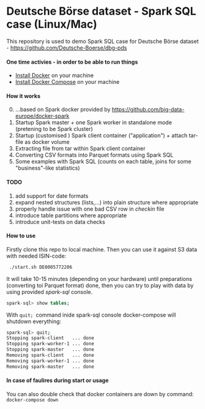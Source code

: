 # Deutsche Börse dataset - Spark SQL case (Linux/Mac)
This repository is used to demo Spark SQL case for Deutsche Börse dataset - https://github.com/Deutsche-Boerse/dbg-pds

#### One time activies - in order to be able to run things

- [Install Docker](https://www.docker.com/community-edition#/download) on your machine
- [Install Docker Compose](https://docs.docker.com/compose/install/) on your machine

#### How it works
0) ...based on Spark docker provided by https://github.com/big-data-europe/docker-spark
1) Startup Spark master + one Spark worker in standalone mode (pretening to be Spark cluster)
2) Startup (customised ) Spark client container ("application") + attach tar-file as docker volume
3) Extracting file from tar within Spark client container
4) Converting CSV formats into Parquet formats using Spark SQL
5) Some examples with Spark SQL (counts on each table, joins for some "business"-like statistics)

#### TODO
1) add support for date formats
2) expand nested structures (lists,...) into plain structure where appropriate
3) properly handle issue with one bad CSV row in *checkin* file
4) introduce table partitions where appropriate
5) introduce unit-tests on data checks

#### How to use
Firstly clone this repo to local machine.
Then you can use it against S3 data with needed ISIN-code:

```bash
 ./start.sh DE0005772206
```

It will take 10-15 minutes (depending on your hardware) until preparations (converting toi Parquet format) done, then you can try to play with data by using provided *spark-sql* console.
```sql
spark-sql> show tables;

```

With `quit; `command inide spark-sql console docker-compose will shutdown everything:
```bash
spark-sql> quit;
Stopping spark-client   ... done
Stopping spark-worker-1 ... done
Stopping spark-master   ... done
Removing spark-client   ... done
Removing spark-worker-1 ... done
Removing spark-master   ... done

```

#### In case of faulires during start or usage 
You can also double check that docker containers are down by command:
`docker-compose down` 

